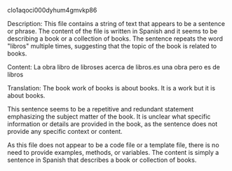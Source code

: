 clo1aqoci000dyhum4gmvkp86

Description:
This file contains a string of text that appears to be a sentence or phrase. The content of the file is written in Spanish and it seems to be describing a book or a collection of books. The sentence repeats the word "libros" multiple times, suggesting that the topic of the book is related to books. 

Content:
La obra libro de libroses acerca de libros.es una obra pero es de libros

Translation:
The book work of books is about books. It is a work but it is about books.

This sentence seems to be a repetitive and redundant statement emphasizing the subject matter of the book. It is unclear what specific information or details are provided in the book, as the sentence does not provide any specific context or content.

As this file does not appear to be a code file or a template file, there is no need to provide examples, methods, or variables. The content is simply a sentence in Spanish that describes a book or collection of books.